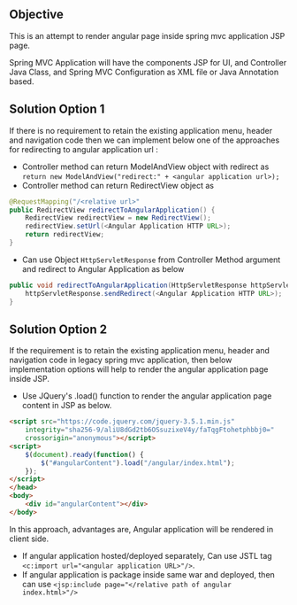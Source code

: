 ## Objective
This is an attempt to render angular page inside spring mvc application JSP page. 

Spring MVC Application will have the components JSP for UI, and Controller Java Class, and Spring MVC Configuration as XML file or Java Annotation based.

## Solution Option 1 
If there is no requirement to retain the existing application menu, header and navigation code then we can implement below one of the approaches for redirecting to angular application url :
* Controller method can return ModelAndView object with redirect as `return new ModelAndView("redirect:" + <angular application url>);`
* Controller method can return RedirectView object as 
```java
@RequestMapping("/<relative url>"
public RedirectView redirectToAngularApplication() {
	RedirectView redirectView = new RedirectView();
	redirectView.setUrl(<Angular Application HTTP URL>);
	return redirectView;
} 
```
* Can use Object `HttpServletResponse` from Controller Method argument and redirect to Angular Application as below
```java
public void redirectToAngularApplication(HttpServletResponse httpServletResponse) throws IOException {
    httpServletResponse.sendRedirect(<Angular Application HTTP URL>);
}
```

## Solution Option 2
If the requirement is to retain the existing application menu, header and navigation code in legacy spring mvc application, then below implementation options will help to render the angular application page inside JSP.
* Use JQuery's .load() function to render the angular application page content in JSP as below.
```html
<script src="https://code.jquery.com/jquery-3.5.1.min.js"
	integrity="sha256-9/aliU8dGd2tb6OSsuzixeV4y/faTqgFtohetphbbj0="
	crossorigin="anonymous"></script>
<script>
	$(document).ready(function() {
		$("#angularContent").load("/angular/index.html");
	});
</script>
</head>
<body>
	<div id="angularContent"></div>
</body>
```
In this approach, advantages are, Angular application will be rendered in client side.
* If angular application hosted/deployed separately, Can use JSTL tag `<c:import url="<angular application URL>"/>`.
* If angular application is package inside same war and deployed, then can use `<jsp:include page="</relative path of angular index.html>"/>`


